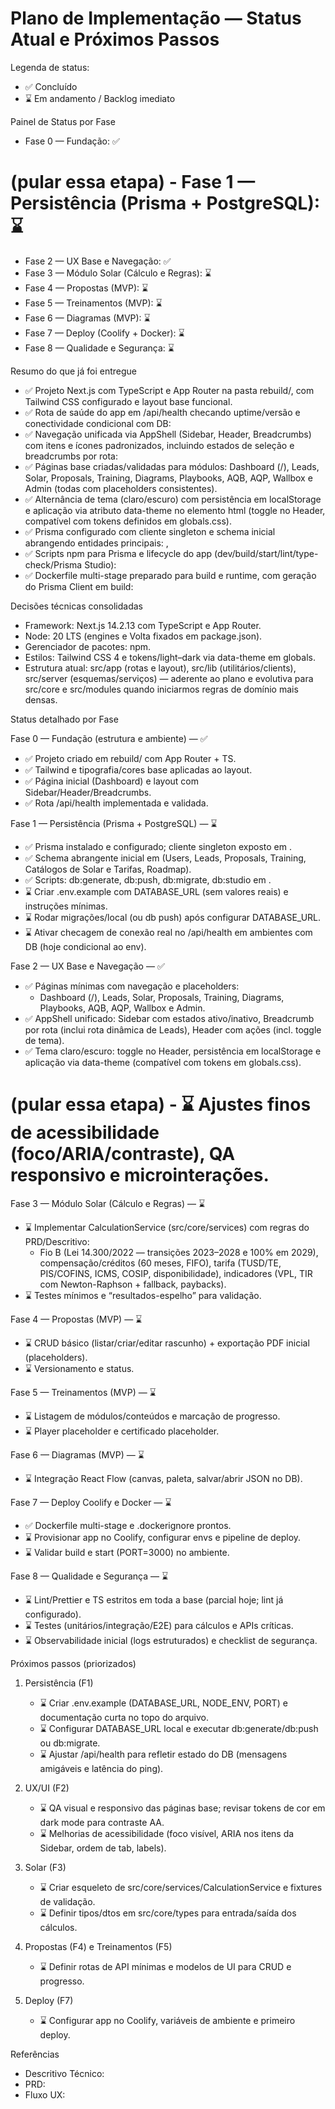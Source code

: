 # Plano de Implementação — Status Atual e Próximos Passos

Legenda de status:
- ✅ Concluído
- ⌛ Em andamento / Backlog imediato

Painel de Status por Fase
- Fase 0 — Fundação: ✅
# (pular essa etapa) - Fase 1 — Persistência (Prisma + PostgreSQL): ⌛
- Fase 2 — UX Base e Navegação: ✅
- Fase 3 — Módulo Solar (Cálculo e Regras): ⌛
- Fase 4 — Propostas (MVP): ⌛
- Fase 5 — Treinamentos (MVP): ⌛
- Fase 6 — Diagramas (MVP): ⌛
- Fase 7 — Deploy (Coolify + Docker): ⌛
- Fase 8 — Qualidade e Segurança: ⌛

Resumo do que já foi entregue
- ✅ Projeto Next.js com TypeScript e App Router na pasta rebuild/, com Tailwind CSS configurado e layout base funcional.
- ✅ Rota de saúde do app em /api/health checando uptime/versão e conectividade condicional com DB: <mcfile name="route.ts" path="c:\\Users\\vinic\\OneDrive\\Documentos\\01 - Profissional\\08- Plataformas\\atualizacao nova energia plataforma\\solara-nova-energia\\rebuild\\src\\app\\api\\health\\route.ts"></mcfile>
- ✅ Navegação unificada via AppShell (Sidebar, Header, Breadcrumbs) com itens e ícones padronizados, incluindo estados de seleção e breadcrumbs por rota: <mcfile name="AppShell.tsx" path="c:\\Users\\vinic\\OneDrive\\Documentos\\01 - Profissional\\08- Plataformas\\atualizacao nova energia plataforma\\solara-nova-energia\\rebuild\\src\\app\\_components\\AppShell.tsx"></mcfile>
- ✅ Páginas base criadas/validadas para módulos: Dashboard (/), Leads, Solar, Proposals, Training, Diagrams, Playbooks, AQB, AQP, Wallbox e Admin (todas com placeholders consistentes).
- ✅ Alternância de tema (claro/escuro) com persistência em localStorage e aplicação via atributo data-theme no elemento html (toggle no Header, compatível com tokens definidos em globals.css).
- ✅ Prisma configurado com cliente singleton e schema inicial abrangendo entidades principais: <mcfile name="prisma.ts" path="c:\\Users\\vinic\\OneDrive\\Documentos\\01 - Profissional\\08- Plataformas\\atualizacao nova energia plataforma\\solara-nova-energia\\rebuild\\src\\lib\\prisma.ts"></mcfile>, <mcfile name="schema.prisma" path="c:\\Users\\vinic\\OneDrive\\Documentos\\01 - Profissional\\08- Plataformas\\atualizacao nova energia plataforma\\solara-nova-energia\\rebuild\\prisma\\schema.prisma"></mcfile>
- ✅ Scripts npm para Prisma e lifecycle do app (dev/build/start/lint/type-check/Prisma Studio): <mcfile name="package.json" path="c:\\Users\\vinic\\OneDrive\\Documentos\\01 - Profissional\\08- Plataformas\\atualizacao nova energia plataforma\\solara-nova-energia\\rebuild\\package.json"></mcfile>
- ✅ Dockerfile multi-stage preparado para build e runtime, com geração do Prisma Client em build: <mcfile name="Dockerfile" path="c:\\Users\\vinic\\OneDrive\\Documentos\\01 - Profissional\\08- Plataformas\\atualizacao nova energia plataforma\\solara-nova-energia\\rebuild\\Dockerfile"></mcfile>

Decisões técnicas consolidadas
- Framework: Next.js 14.2.13 com TypeScript e App Router.
- Node: 20 LTS (engines e Volta fixados em package.json).
- Gerenciador de pacotes: npm.
- Estilos: Tailwind CSS 4 e tokens/light–dark via data-theme em globals.
- Estrutura atual: src/app (rotas e layout), src/lib (utilitários/clients), src/server (esquemas/serviços) — aderente ao plano e evolutiva para src/core e src/modules quando iniciarmos regras de domínio mais densas.

Status detalhado por Fase

Fase 0 — Fundação (estrutura e ambiente) — ✅
- ✅ Projeto criado em rebuild/ com App Router + TS.
- ✅ Tailwind e tipografia/cores base aplicadas ao layout.
- ✅ Página inicial (Dashboard) e layout com Sidebar/Header/Breadcrumbs.
- ✅ Rota /api/health implementada e validada.

Fase 1 — Persistência (Prisma + PostgreSQL) — ⌛
- ✅ Prisma instalado e configurado; cliente singleton exposto em <mcfile name="prisma.ts" path="c:\\Users\\vinic\\OneDrive\\Documentos\\01 - Profissional\\08- Plataformas\\atualizacao nova energia plataforma\\solara-nova-energia\\rebuild\\src\\lib\\prisma.ts"></mcfile>.
- ✅ Schema abrangente inicial em <mcfile name="schema.prisma" path="c:\\Users\\vinic\\OneDrive\\Documentos\\01 - Profissional\\08- Plataformas\\atualizacao nova energia plataforma\\solara-nova-energia\\rebuild\\prisma\\schema.prisma"></mcfile> (Users, Leads, Proposals, Training, Catálogos de Solar e Tarifas, Roadmap).
- ✅ Scripts: db:generate, db:push, db:migrate, db:studio em <mcfile name="package.json" path="c:\\Users\\vinic\\OneDrive\\Documentos\\01 - Profissional\\08- Plataformas\\atualizacao nova energia plataforma\\solara-nova-energia\\rebuild\\package.json"></mcfile>.
- ⌛ Criar .env.example com DATABASE_URL (sem valores reais) e instruções mínimas.
- ⌛ Rodar migrações/local (ou db push) após configurar DATABASE_URL.
- ⌛ Ativar checagem de conexão real no /api/health em ambientes com DB (hoje condicional ao env).

Fase 2 — UX Base e Navegação — ✅
- ✅ Páginas mínimas com navegação e placeholders:
  - Dashboard (/), Leads, Solar, Proposals, Training, Diagrams, Playbooks, AQB, AQP, Wallbox e Admin.
- ✅ AppShell unificado: Sidebar com estados ativo/inativo, Breadcrumb por rota (inclui rota dinâmica de Leads), Header com ações (incl. toggle de tema).
- ✅ Tema claro/escuro: toggle no Header, persistência em localStorage e aplicação via data-theme (compatível com tokens em globals.css).
# (pular essa etapa) - ⌛ Ajustes finos de acessibilidade (foco/ARIA/contraste), QA responsivo e microinterações.

Fase 3 — Módulo Solar (Cálculo e Regras) — ⌛
- ⌛ Implementar CalculationService (src/core/services) com regras do PRD/Descritivo:
  - Fio B (Lei 14.300/2022 — transições 2023–2028 e 100% em 2029), compensação/créditos (60 meses, FIFO), tarifa (TUSD/TE, PIS/COFINS, ICMS, COSIP, disponibilidade), indicadores (VPL, TIR com Newton-Raphson + fallback, paybacks).
- ⌛ Testes mínimos e “resultados-espelho” para validação.

Fase 4 — Propostas (MVP) — ⌛
- ⌛ CRUD básico (listar/criar/editar rascunho) + exportação PDF inicial (placeholders).
- ⌛ Versionamento e status.

Fase 5 — Treinamentos (MVP) — ⌛
- ⌛ Listagem de módulos/conteúdos e marcação de progresso.
- ⌛ Player placeholder e certificado placeholder.

Fase 6 — Diagramas (MVP) — ⌛
- ⌛ Integração React Flow (canvas, paleta, salvar/abrir JSON no DB).

Fase 7 — Deploy Coolify e Docker — ⌛
- ✅ Dockerfile multi-stage e .dockerignore prontos.
- ⌛ Provisionar app no Coolify, configurar envs e pipeline de deploy.
- ⌛ Validar build e start (PORT=3000) no ambiente.

Fase 8 — Qualidade e Segurança — ⌛
- ⌛ Lint/Prettier e TS estritos em toda a base (parcial hoje; lint já configurado).
- ⌛ Testes (unitários/integração/E2E) para cálculos e APIs críticas.
- ⌛ Observabilidade inicial (logs estruturados) e checklist de segurança.

Próximos passos (priorizados)
1) Persistência (F1)
   - ⌛ Criar .env.example (DATABASE_URL, NODE_ENV, PORT) e documentação curta no topo do arquivo.
   - ⌛ Configurar DATABASE_URL local e executar db:generate/db:push ou db:migrate.
   - ⌛ Ajustar /api/health para refletir estado do DB (mensagens amigáveis e latência do ping).

2) UX/UI (F2)
   - ⌛ QA visual e responsivo das páginas base; revisar tokens de cor em dark mode para contraste AA.
   - ⌛ Melhorias de acessibilidade (foco visível, ARIA nos itens da Sidebar, ordem de tab, labels).

3) Solar (F3)
   - ⌛ Criar esqueleto de src/core/services/CalculationService e fixtures de validação.
   - ⌛ Definir tipos/dtos em src/core/types para entrada/saída dos cálculos.

4) Propostas (F4) e Treinamentos (F5)
   - ⌛ Definir rotas de API mínimas e modelos de UI para CRUD e progresso.

5) Deploy (F7)
   - ⌛ Configurar app no Coolify, variáveis de ambiente e primeiro deploy.

Referências
- Descritivo Técnico: <mcfile name="Descritivo Técnico Real e Atualizado - Solara Nova Energia.md" path="c:\\Users\\vinic\\OneDrive\\Documentos\\01 - Profissional\\08- Plataformas\\atualizacao nova energia plataforma\\solara-nova-energia\\rebuild\\Docs\\Descritivo Técnico Real e Atualizado - Solara Nova Energia.md"></mcfile>
- PRD: <mcfile name="Product Requirements Document (PRD) - Solara Nova Energia (Vibe Coding Edition) (1).md" path="c:\\Users\\vinic\\OneDrive\\Documentos\\01 - Profissional\\08- Plataformas\\atualizacao nova energia plataforma\\solara-nova-energia\\rebuild\\Docs\\Product Requirements Document (PRD) - Solara Nova Energia (Vibe Coding Edition) (1).md"></mcfile>
- Fluxo UX: <mcfile name="UX-FLOW.mmd" path="c:\\Users\\vinic\\OneDrive\\Documentos\\01 - Profissional\\08- Plataformas\\atualizacao nova energia plataforma\\solara-nova-energia\\rebuild\\Docs\\UX-FLOW.mmd"></mcfile>
        